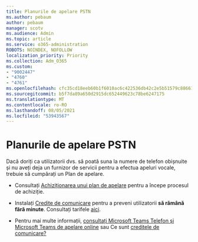 ```yaml
---
title: Planurile de apelare PSTN
ms.author: pebaum
author: pebaum
manager: scotv
ms.audience: Admin
ms.topic: article
ms.service: o365-administration
ROBOTS: NOINDEX, NOFOLLOW
localization_priority: Priority
ms.collection: Adm_O365
ms.custom:
- "9002447"
- "4760"
- "4761"
ms.openlocfilehash: cfc35cd18eeb60b1f6010ac6c422536db42c2e5b51579c8866198e729bd98843
ms.sourcegitcommit: b5f7da89a650d2915dc652449623c78be6247175
ms.translationtype: MT
ms.contentlocale: ro-RO
ms.lasthandoff: 08/05/2021
ms.locfileid: "53943567"
---
```

# <a name="pstn-calling-plans"></a>Planurile de apelare PSTN

Dacă doriți ca utilizatorii dvs. să poată suna la numere de telefon obișnuite și nu aveți deja un furnizor de servicii pentru a efectua apeluri vocale, trebuie să cumpărați un Plan de apelare.

- Consultați [Achiziționarea unui plan de apelare](https://docs.microsoft.com/MicrosoftTeams/calling-plans-for-office-365) pentru a începe procesul de achiziție.

- Instalați [Credite de comunicare](https://docs.microsoft.com/microsoftteams/set-up-communications-credits-for-your-organization) pentru a preveni utilizatorii **să rămână fără minute**. Consultați tarifele [aici](https://products.office.com/microsoft-teams/voice-calling). 

- Pentru mai multe informații, [consultați Microsoft Teams Telefon și Microsoft Teams de apelare online](https://docs.microsoft.com/MicrosoftTeams/calling-plan-landing-page) sau Ce sunt [creditele de comunicare?](https://docs.microsoft.com/microsoftteams/what-are-communications-credits)
